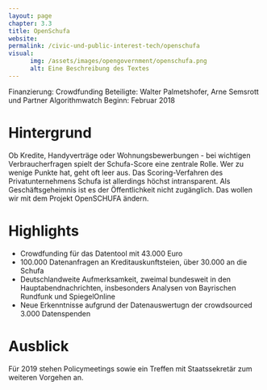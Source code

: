 ```yaml
---
layout: page
chapter: 3.3
title: OpenSchufa
website:
permalink: /civic-und-public-interest-tech/openschufa
visual:
      img: /assets/images/opengovernment/openschufa.png
      alt: Eine Beschreibung des Textes
---
```


Finanzierung: Crowdfunding
Beteiligte: Walter Palmetshofer, Arne Semsrott und Partner Algorithmwatch
Beginn: Februar 2018

# Hintergrund

Ob Kredite, Handyverträge oder Wohnungsbewerbungen - bei wichtigen Verbraucherfragen spielt der Schufa-Score eine zentrale Rolle. Wer zu wenige Punkte hat, geht oft leer aus. Das Scoring-Verfahren des Privatunternehmens Schufa ist allerdings höchst intransparent. Als Geschäftsgeheimnis ist es der Öffentlichkeit nicht zugänglich. Das wollen wir mit dem Projekt OpenSCHUFA ändern.

# Highlights

* Crowdfunding für das Datentool mit 43.000 Euro
* 100.000 Datenanfragen an Kreditauskunftsteien, über 30.000 an die Schufa
* Deutschlandweite Aufmerksamkeit, zweimal bundesweit in den Hauptabendnachrichten, insbesonders Analysen von Bayrischen Rundfunk und SpiegelOnline
* Neue Erkenntnisse aufgrund der Datenauswertugn der crowdsourced 3.000 Datenspenden 

# Ausblick

Für 2019 stehen Policymeetings sowie ein Treffen mit Staatssekretär zum weiteren Vorgehen an.